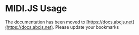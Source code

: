 # MIDI.JS Usage

The documentation has been moved to [https://docs.abcjs.net](https://docs.abcjs.net). Please update your bookmarks
